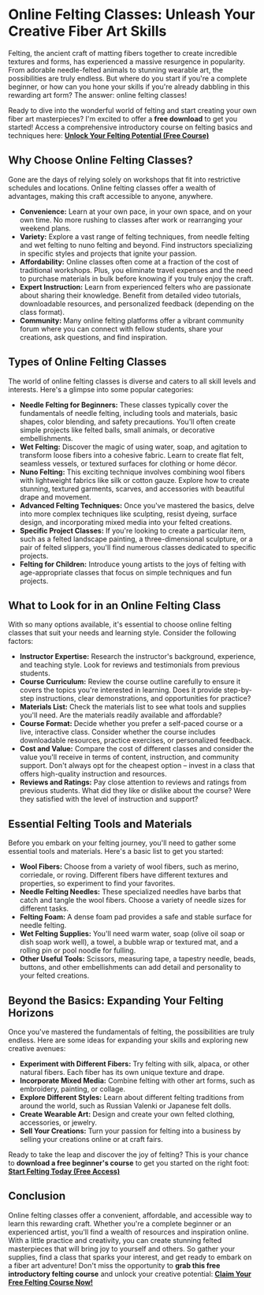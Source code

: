 # Online Felting Classes: Unleash Your Creative Fiber Art Skills

Felting, the ancient craft of matting fibers together to create incredible textures and forms, has experienced a massive resurgence in popularity. From adorable needle-felted animals to stunning wearable art, the possibilities are truly endless. But where do you start if you're a complete beginner, or how can you hone your skills if you're already dabbling in this rewarding art form? The answer: online felting classes!

Ready to dive into the wonderful world of felting and start creating your own fiber art masterpieces? I'm excited to offer a **free download** to get you started! Access a comprehensive introductory course on felting basics and techniques here: [**Unlock Your Felting Potential (Free Course)**](https://udemywork.com/online-felting-classes)

## Why Choose Online Felting Classes?

Gone are the days of relying solely on workshops that fit into restrictive schedules and locations. Online felting classes offer a wealth of advantages, making this craft accessible to anyone, anywhere.

*   **Convenience:** Learn at your own pace, in your own space, and on your own time. No more rushing to classes after work or rearranging your weekend plans.
*   **Variety:** Explore a vast range of felting techniques, from needle felting and wet felting to nuno felting and beyond. Find instructors specializing in specific styles and projects that ignite your passion.
*   **Affordability:** Online classes often come at a fraction of the cost of traditional workshops. Plus, you eliminate travel expenses and the need to purchase materials in bulk before knowing if you truly enjoy the craft.
*   **Expert Instruction:** Learn from experienced felters who are passionate about sharing their knowledge. Benefit from detailed video tutorials, downloadable resources, and personalized feedback (depending on the class format).
*   **Community:** Many online felting platforms offer a vibrant community forum where you can connect with fellow students, share your creations, ask questions, and find inspiration.

## Types of Online Felting Classes

The world of online felting classes is diverse and caters to all skill levels and interests. Here's a glimpse into some popular categories:

*   **Needle Felting for Beginners:** These classes typically cover the fundamentals of needle felting, including tools and materials, basic shapes, color blending, and safety precautions. You'll often create simple projects like felted balls, small animals, or decorative embellishments.
*   **Wet Felting:** Discover the magic of using water, soap, and agitation to transform loose fibers into a cohesive fabric. Learn to create flat felt, seamless vessels, or textured surfaces for clothing or home décor.
*   **Nuno Felting:** This exciting technique involves combining wool fibers with lightweight fabrics like silk or cotton gauze. Explore how to create stunning, textured garments, scarves, and accessories with beautiful drape and movement.
*   **Advanced Felting Techniques:** Once you've mastered the basics, delve into more complex techniques like sculpting, resist dyeing, surface design, and incorporating mixed media into your felted creations.
*   **Specific Project Classes:** If you're looking to create a particular item, such as a felted landscape painting, a three-dimensional sculpture, or a pair of felted slippers, you'll find numerous classes dedicated to specific projects.
*   **Felting for Children:** Introduce young artists to the joys of felting with age-appropriate classes that focus on simple techniques and fun projects.

## What to Look for in an Online Felting Class

With so many options available, it's essential to choose online felting classes that suit your needs and learning style. Consider the following factors:

*   **Instructor Expertise:** Research the instructor's background, experience, and teaching style. Look for reviews and testimonials from previous students.
*   **Course Curriculum:** Review the course outline carefully to ensure it covers the topics you're interested in learning. Does it provide step-by-step instructions, clear demonstrations, and opportunities for practice?
*   **Materials List:** Check the materials list to see what tools and supplies you'll need. Are the materials readily available and affordable?
*   **Course Format:** Decide whether you prefer a self-paced course or a live, interactive class. Consider whether the course includes downloadable resources, practice exercises, or personalized feedback.
*   **Cost and Value:** Compare the cost of different classes and consider the value you'll receive in terms of content, instruction, and community support. Don't always opt for the cheapest option – invest in a class that offers high-quality instruction and resources.
*   **Reviews and Ratings:** Pay close attention to reviews and ratings from previous students. What did they like or dislike about the course? Were they satisfied with the level of instruction and support?

## Essential Felting Tools and Materials

Before you embark on your felting journey, you'll need to gather some essential tools and materials. Here's a basic list to get you started:

*   **Wool Fibers:** Choose from a variety of wool fibers, such as merino, corriedale, or roving. Different fibers have different textures and properties, so experiment to find your favorites.
*   **Needle Felting Needles:** These specialized needles have barbs that catch and tangle the wool fibers. Choose a variety of needle sizes for different tasks.
*   **Felting Foam:** A dense foam pad provides a safe and stable surface for needle felting.
*   **Wet Felting Supplies:** You'll need warm water, soap (olive oil soap or dish soap work well), a towel, a bubble wrap or textured mat, and a rolling pin or pool noodle for fulling.
*   **Other Useful Tools:** Scissors, measuring tape, a tapestry needle, beads, buttons, and other embellishments can add detail and personality to your felted creations.

## Beyond the Basics: Expanding Your Felting Horizons

Once you've mastered the fundamentals of felting, the possibilities are truly endless. Here are some ideas for expanding your skills and exploring new creative avenues:

*   **Experiment with Different Fibers:** Try felting with silk, alpaca, or other natural fibers. Each fiber has its own unique texture and drape.
*   **Incorporate Mixed Media:** Combine felting with other art forms, such as embroidery, painting, or collage.
*   **Explore Different Styles:** Learn about different felting traditions from around the world, such as Russian Valenki or Japanese felt dolls.
*   **Create Wearable Art:** Design and create your own felted clothing, accessories, or jewelry.
*   **Sell Your Creations:** Turn your passion for felting into a business by selling your creations online or at craft fairs.

Ready to take the leap and discover the joy of felting? This is your chance to **download a free beginner's course** to get you started on the right foot: [**Start Felting Today (Free Access)**](https://udemywork.com/online-felting-classes)

## Conclusion

Online felting classes offer a convenient, affordable, and accessible way to learn this rewarding craft. Whether you're a complete beginner or an experienced artist, you'll find a wealth of resources and inspiration online. With a little practice and creativity, you can create stunning felted masterpieces that will bring joy to yourself and others. So gather your supplies, find a class that sparks your interest, and get ready to embark on a fiber art adventure! Don't miss the opportunity to **grab this free introductory felting course** and unlock your creative potential: [**Claim Your Free Felting Course Now!**](https://udemywork.com/online-felting-classes)
